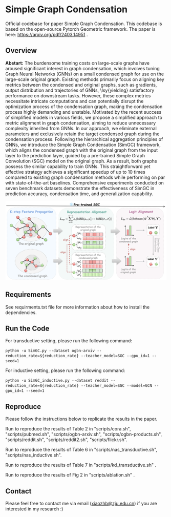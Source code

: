 # Simple Graph Condensation
Official codebase for paper Simple Graph Condensation.  This codebase is based on the open-source Pytorch Geometric framework. The paper is here: https://arxiv.org/pdf/2403.14951 .

## Overview

**Abstart:** The burdensome training costs on large-scale graphs have aroused significant interest in graph condensation, which involves tuning Graph Neural Networks (GNNs) on a small condensed graph for use on the large-scale original graph. Existing methods primarily focus on aligning key metrics between the condensed and original graphs, such as gradients, output distribution and trajectories of GNNs, \lsy{yielding} satisfactory performance on downstream tasks.
However, these complex metrics necessitate intricate computations and can potentially disrupt the optimization process of the condensation graph, making the condensation process highly demanding and unstable.
Motivated by the recent success of simplified models in various fields, we propose a simplified approach to metric alignment in graph condensation, aiming to reduce unnecessary complexity inherited from GNNs.
In our approach, we eliminate external parameters and exclusively retain the target condensed graph during the condensation process.
Following the hierarchical aggregation principles of GNNs, we introduce the Simple Graph Condensation (SimGC) framework, which aligns the condensed graph with the original graph from the input layer to the prediction layer, guided by a pre-trained Simple Graph Convolution (SGC) model on the original graph. As a result, both graphs possess the similar capability to train GNNs.
This straightforward yet effective strategy achieves a significant speedup of up to 10 times compared to existing graph condensation methods while performing on par with state-of-the-art baselines.
Comprehensive experiments conducted on seven benchmark datasets demonstrate the effectiveness of SimGC in prediction accuracy, condensation time, and generalization capability.

![SimGC_framework 图标](https://github.com/BangHonor/SimGC/blob/main/SimGC_framework.png)

## Requirements
See requirments.txt file for more information about how to install the dependencies.

## Run the Code
For transductive setting, please run the following command:
```
python -u SimGC.py --dataset ogbn-arxiv --reduction_rate=${reduction_rate} --teacher_model=SGC --gpu_id=1 --seed=1
```


For inductive setting, please run the following command:
```
python -u SimGC_inductive.py --dataset reddit --reduction_rate=${reduction_rate} --teacher_model=SGC --model=GCN --gpu_id=1 --seed=1 
```


## Reproduce
Please follow the instructions below to replicate the results in the paper.

Run to reproduce the results of Table 2  in "scripts/cora.sh",  "scripts/pubmed.sh", "scripts/ogbn-arxiv.sh", "scripts/ogbn-products.sh", "scripts/reddit.sh", "scripts/reddit2.sh", "scripts/flickr.sh".

Run to reproduce the results of Table 6 in "scripts/nas_transductive.sh", "scripts/nas_inductive.sh".

Run to reproduce the results of Table 7 in "scripts/kd_transductive.sh" . 

Run to reproduce the results of Fig 2 in "scripts/ablation.sh" . 



## Contact
Please feel free to contact me via email (xiaozhb@zju.edu.cn) if you are interested in my research :)
